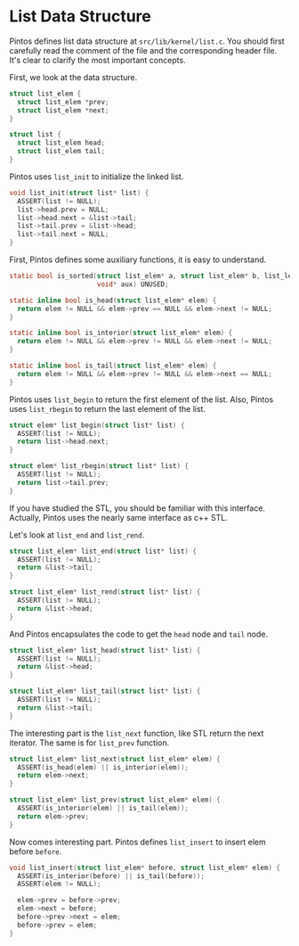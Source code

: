 # List Data Structure

Pintos defines list data structure at `src/lib/kernel/list.c`. You should
first carefully read the comment of the file and the corresponding header file.
It's clear to clarify the most important concepts.

First, we look at the data structure.

```c
struct list_elem {
  struct list_elem *prev;
  struct list_elem *next;
}

struct list {
  struct list_elem head;
  struct list_elem tail;
}
```

Pintos uses `list_init` to initialize the linked list.

```c
void list_init(struct list* list) {
  ASSERT(list != NULL);
  list->head.prev = NULL;
  list->head.next = &list->tail;
  list->tail.prev = &list->head;
  list->tail.next = NULL;
}
```

First, Pintos defines some auxiliary functions, it is easy to understand.

```c
static bool is_sorted(struct list_elem* a, struct list_elem* b, list_less_func* less,
                      void* aux) UNUSED;

static inline bool is_head(struct list_elem* elem) {
  return elem != NULL && elem->prev == NULL && elem->next != NULL;
}

static inline bool is_interior(struct list_elem* elem) {
  return elem != NULL && elem->prev != NULL && elem->next != NULL;
}

static inline bool is_tail(struct list_elem* elem) {
  return elem != NULL && elem->prev != NULL && elem->next == NULL;
}
```

Pintos uses `list_begin` to return the first element of the list.
Also, Pintos uses `list_rbegin` to return the last element of the list.

```c
struct elem* list_begin(struct list* list) {
  ASSERT(list != NULL);
  return list->head.next;
}

struct elem* list_rbegin(struct list* list) {
  ASSERT(list != NULL);
  return list->tail.prev;
}
```

If you have studied the STL, you should be familiar with this interface.
Actually, Pintos uses the nearly same interface as c++ STL.

Let's look at `list_end` and `list_rend`.

```c
struct list_elem* list_end(struct list* list) {
  ASSERT(list != NULL);
  return &list->tail;
}

struct list_elem* list_rend(struct list* list) {
  ASSERT(list != NULL);
  return &list->head;
}
```

And Pintos encapsulates the code to get the `head` node and `tail` node.

```c
struct list_elem* list_head(struct list* list) {
  ASSERT(list != NULL);
  return &list->head;
}

struct list_elem* list_tail(struct list* list) {
  ASSERT(list != NULL);
  return &list->tail;
}
```

The interesting part is the `list_next` function, like STL return the
next iterator. The same is for `list_prev` function.

```c
struct list_elem* list_next(struct list_elem* elem) {
  ASSERT(is_head(elem) || is_interior(elem));
  return elem->next;
}

struct list_elem* list_prev(struct list_elem* elem) {
  ASSERT(is_interior(elem) || is_tail(elem));
  return elem->prev;
}
```

Now comes interesting part. Pintos defines `list_insert` to insert
elem before `before`.

```c
void list_insert(struct list_elem* before, struct list_elem* elem) {
  ASSERT(is_interior(before) || is_tail(before));
  ASSERT(elem != NULL);

  elem->prev = before->prev;
  elem->next = before;
  before->prev->next = elem;
  before->prev = elem;
}
```

